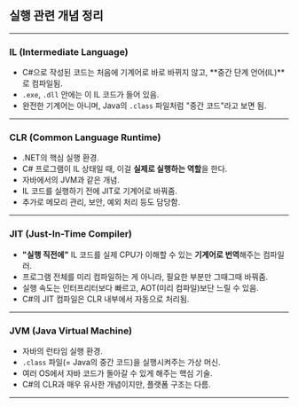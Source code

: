 ## 실행 관련 개념 정리

---

### IL (Intermediate Language)

- C#으로 작성된 코드는 처음에 기계어로 바로 바뀌지 않고, **중간 단계 언어(IL)**로 컴파일됨.
- `.exe`, `.dll` 안에는 이 IL 코드가 들어 있음.
- 완전한 기계어는 아니며, Java의 `.class` 파일처럼 "중간 코드"라고 보면 됨.

---

### CLR (Common Language Runtime)

- .NET의 핵심 실행 환경.  
- C# 프로그램이 IL 상태일 때, 이걸 **실제로 실행하는 역할**을 한다.
- 자바에서의 JVM과 같은 개념.
- IL 코드를 실행하기 전에 JIT로 기계어로 바꿔줌.
- 추가로 메모리 관리, 보안, 예외 처리 등도 담당함.

---

### JIT (Just-In-Time Compiler)

- **"실행 직전에"** IL 코드를 실제 CPU가 이해할 수 있는 **기계어로 번역**해주는 컴파일러.
- 프로그램 전체를 미리 컴파일하는 게 아니라, 필요한 부분만 그때그때 바꿔줌.
- 실행 속도는 인터프리터보다 빠르고, AOT(미리 컴파일)보단 느릴 수 있음.
- C#의 JIT 컴파일은 CLR 내부에서 자동으로 처리됨.

---

### JVM (Java Virtual Machine)

- 자바의 런타임 실행 환경.
- `.class` 파일(= Java의 중간 코드)을 실행시켜주는 가상 머신.
- 여러 OS에서 자바 코드가 돌아갈 수 있게 해주는 핵심 기술.
- C#의 CLR과 매우 유사한 개념이지만, 플랫폼 구조는 다름.

---
